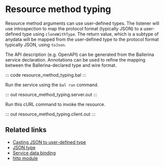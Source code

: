 # Resource method typing

Resource method arguments can use user-defined types. The listener will use introspection to map the protocol format (typically JSON) to a user-defined type using `cloneWithType`. The return value, which is a subtype of anydata will be mapped from the user-defined type to the protocol format typically JSON, using `toJson`.

The API description (e.g. OpenAPI) can be generated from the Ballerina service declaration. Annotations can be used to refine the mapping between the Ballerina-declared type and wire format.

::: code resource_method_typing.bal :::

Run the service using the `bal run` command.

::: out resource_method_typing.server.out :::

Run this cURL command to invoke the resource.

::: out resource_method_typing.client.out :::

## Related links
- [Casting JSON to user-defined type](/learn/by-example/casting-json-to-user-defined-type/)
- [JSON type](/learn/by-example/json-type/)
- [Service data binding](/learn/by-example/http-service-data-binding/)
- [http module](https://lib.ballerina.io/ballerina/http)
